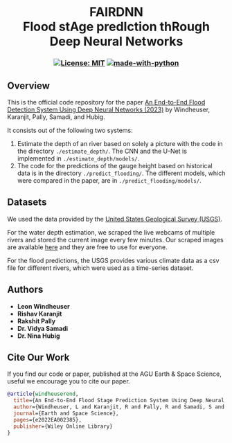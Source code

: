 <h1 align="center">FAIRDNN <br>
Flood stAge predIction thRough Deep Neural Networks
</h1>

<h3 align="center">
  
  [![License: MIT](https://img.shields.io/badge/License-MIT-yellow.svg)](https://opensource.org/licenses/MIT)
  [![made-with-python](https://img.shields.io/badge/Made%20with-Python-1f425f.svg)](https://www.python.org/)<br>
</h3>

## Overview
This is the official code repository for the paper [An End-to-End Flood Detection System Using Deep Neural Networks (2023)](https://doi.org/10.1029/2022EA002385) by Windheuser, Karanjit, Pally, Samadi, and Hubig.

It consists out of the following two systems:

1) Estimate the depth of an river based on solely a picture with the code in the directory `./estimate_depth/`.
The CNN and the U-Net is implemented in `./estimate_depth/models/`.
2) The code for the predictions of the gauge height based on historical data is in the directory `./predict_flooding/`.
The different models, which were compared in the paper, are in `./predict_flooding/models/`.


## Datasets
We used the data provided by the [United States Geological Survey (USGS)](https://www.usgs.gov/).

For the water depth estimation, we scraped the live webcams of multiple rivers and stored the current image every few minutes.
Our scraped images are available [here](https://syncandshare.lrz.de/getlink/fiMsEgY3zyVpFZCeUxy9Sef7/) and they are free to use for everyone.

For the flood predictions, the USGS provides various climate data as a csv file for different rivers, which were used as a time-series dataset.

## Authors

* **Leon Windheuser** 
* **Rishav Karanjit**
* **Rakshit Pally** 
* **Dr. Vidya Samadi** 
* **Dr. Nina Hubig** 

## Cite Our Work
If you find our code or paper, published at the AGU Earth & Space Science, useful we encourage you to cite our paper. 

```bibtex
@article{windheuserend,
  title={An End-to-End Flood Stage Prediction System Using Deep Neural Networks},
  author={Windheuser, L and Karanjit, R and Pally, R and Samadi, S and Hubig, NC},
  journal={Earth and Space Science},
  pages={e2022EA002385},
  publisher={Wiley Online Library}
}
```

